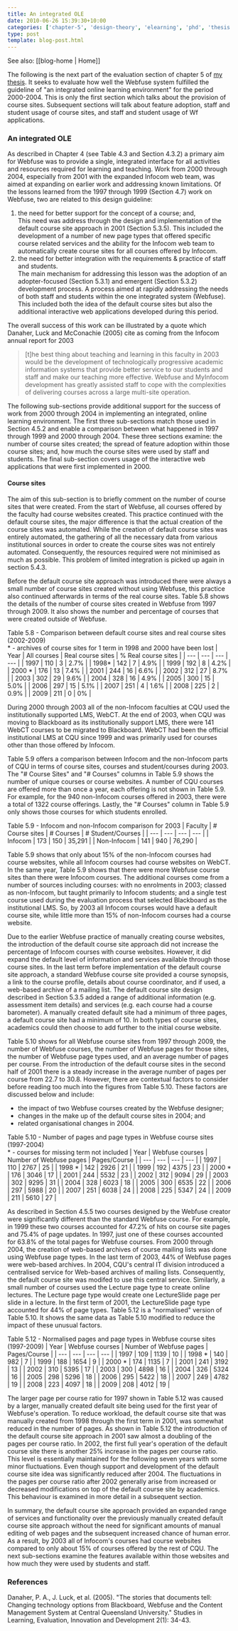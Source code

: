 ```yaml
---
title: An integrated OLE
date: 2010-06-26 15:39:30+10:00
categories: ['chapter-5', 'design-theory', 'elearning', 'phd', 'thesis', 'webfuse']
type: post
template: blog-post.html
---
```


See also: [[blog-home | Home]]

The following is the next part of the evaluation section of chapter 5 of [my thesis](/blog2/research/phd-thesis/). It seeks to evaluate how well the Webfuse system fulfilled the guideline of "an integrated online learning environment" for the period 2000-2004. This is only the first section which talks about the provision of course sites. Subsequent sections will talk about feature adoption, staff and student usage of course sites, and staff and student usage of Wf applications.

### An integrated OLE

As described in Chapter 4 (see Table 4.3 and Section 4.3.2) a primary aim for Webfuse was to provide a single, integrated interface for all activities and resources required for learning and teaching. Work from 2000 through 2004, especially from 2001 with the expanded Infocom web team, was aimed at expanding on earlier work and addressing known limitations. Of the lessons learned from the 1997 through 1999 (Section 4.7) work on Webfuse, two are related to this design guideline:

1. the need for better support for the concept of a course; and,  
    This need was address through the design and implementation of the default course site approach in 2001 (Section 5.3.5). This included the development of a number of new page types that offered specific course related services and the ability for the Infocom web team to automatically create course sites for all courses offered by Infocom.
2. the need for better integration with the requirements & practice of staff and students.  
    The main mechanism for addressing this lesson was the adoption of an adopter-focused (Section 5.3.1) and emergent (Section 5.3.2) development process. A process aimed at rapidly addressing the needs of both staff and students within the one integrated system (Webfuse). This included both the idea of the default course sites but also the additional interactive web applications developed during this period.

The overall success of this work can be illustrated by a quote which Danaher, Luck and McConachie (2005) cite as coming from the Infocom annual report for 2003

> \[t\]he best thing about teaching and learning in this faculty in 2003 would be the development of technologically progressive academic information systems that provide better service to our students and staff and make our teaching more effective. Webfuse and MyInfocom development has greatly assisted staff to cope with the complexities of delivering courses across a large multi-site operation.

The following sub-sections provide additional support for the success of work from 2000 through 2004 in implementing an integrated, online learning environment. The first three sub-sections match those used in Section 4.5.2 and enable a comparison between what happened in 1997 through 1999 and 2000 through 2004. These three sections examine: the number of course sites created; the spread of feature adoption within those course sites; and, how much the course sites were used by staff and students. The final sub-section covers usage of the interactive web applications that were first implemented in 2000.

#### Course sites

The aim of this sub-section is to briefly comment on the number of course sites that were created. From the start of Webfuse, all courses offered by the faculty had course websites created. This practice continued with the default course sites, the major difference is that the actual creation of the course sites was automated. While the creation of default course sites was entirely automated, the gathering of all the necessary data from various institutional sources in order to create the course sites was not entirely automated. Consequently, the resources required were not minimised as much as possible. This problem of limited integration is picked up again in section 5.4.3.

Before the default course site approach was introduced there were always a small number of course sites created without using Webfuse, this practice also continued afterwards in terms of the real course sites. Table 5.8 shows the details of the number of course sites created in Webfuse from 1997 through 2009. It also shows the number and percentage of courses that were created outside of Webfuse.

Table 5.8 - Comparison between default course sites and real course sites (2002-2009)  
\* - archives of course sites for 1 term in 1998 and 2000 have been lost
| Year | All courses | Real course sites | % Real course sites |
| --- | --- | --- | --- |
| 1997 | 110 | 3 | 2.7% |
| 1998\* | 142 | 7 | 4.9% |
| 1999 | 192 | 8 | 4.2% |
| 2000 \* | 176 | 13 | 7.4% |
| 2001 | 244 | 16 | 6.6% |
| 2002 | 312 | 27 | 8.7% |
| 2003 | 302 | 29 | 9.6% |
| 2004 | 328 | 16 | 4.9% |
| 2005 | 300 | 15 | 5.0% |
| 2006 | 297 | 15 | 5.1% |
| 2007 | 251 | 4 | 1.6% |
| 2008 | 225 | 2 | 0.9% |
| 2009 | 211 | 0 | 0% |

During 2000 through 2003 all of the non-Infocom faculties at CQU used the institutionally supported LMS, WebCT. At the end of 2003, when CQU was moving to Blackboard as its institutionally support LMS, there were 141 WebCT courses to be migrated to Blackboard. WebCT had been the official institutional LMS at CQU since 1999 and was primarily used for courses other than those offered by Infocom.

Table 5.9 offers a comparison between Infocom and the non-Infocom parts of CQU in terms of course sites, courses and student/courses during 2003. The "# Course Sites" and "# Courses" columns in Table 5.9 shows the number of unique courses or course websites. A number of CQU courses are offered more than once a year, each offering is not shown in Table 5.9. For example, for the 940 non-Infocom courses offered in 2003, there were a total of 1322 course offerings. Lastly, the "# Courses" column in Table 5.9 only shows those courses for which students enrolled.

Table 5.9 - Infocom and non-Infocom comparison for 2003
| Faculty | \# Course sites | \# Courses | \# Student/Courses |
| --- | --- | --- | --- |
| Infocom | 173 | 150 | 35,291 |
| Non-Infocom | 141 | 940 | 76,290 |

Table 5.9 shows that only about 15% of the non-Infocom courses had course websites, while all Infocom courses had course websites on WebCT. In the same year, Table 5.9 shows that there were more Webfuse course sites than there were Infocom courses. The additional courses come from a number of sources including courses: with no enrolments in 2003; classed as non-Infocom, but taught primarily to Infocom students; and a single test course used during the evaluation process that selected Blackboard as the institutional LMS. So, by 2003 all Infocom courses would have a default course site, while little more than 15% of non-Infocom courses had a course website.

Due to the earlier Webfuse practice of manually creating course websites, the introduction of the default course site approach did not increase the percentage of Infocom courses with course websites. However, it did expand the default level of information and services available through those course sites. In the last term before implementation of the default course site approach, a standard Webfuse course site provided a course synopsis, a link to the course profile, details about course coordinator, and if used, a web-based archive of a mailing list. The default course site design described in Section 5.3.5 added a range of additional information (e.g. assessment item details) and services (e.g. each course had a course barometer). A manually created default site had a minimum of three pages, a default course site had a minimum of 10. In both types of course sites, academics could then choose to add further to the initial course website.

Table 5.10 shows for all Webfuse course sites from 1997 through 2009, the number of Webfuse courses, the number of Webfuse pages for those sites, the number of Webfuse page types used, and an average number of pages per course. From the introduction of the default course sites in the second half of 2001 there is a steady increase in the average number of pages per course from 22.7 to 30.8. However, there are contextual factors to consider before reading too much into the figures from Table 5.10. These factors are discussed below and include:

- the impact of two Webfuse courses created by the Webfuse designer;
- changes in the make up of the default course sites in 2004; and
- related organisational changes in 2004.

Table 5.10 - Number of pages and page types in Webfuse course sites (1997-2004)  
\* - courses for missing term not included
| Year | Webfuse courses | Number of Webfuse pages | Pages/Course |
| --- | --- | --- | --- |
| 1997 | 110 | 2767 | 25 |
| 1998 \* | 142 | 2926 | 21 |
| 1999 | 192 | 4375 | 23 |
| 2000 \* | 176 | 3046 | 17 |
| 2001 | 244 | 5532 | 23 |
| 2002 | 312 | 9094 | 29 |
| 2003 | 302 | 9295 | 31 |
| 2004 | 328 | 6023 | 18 |
| 2005 | 300 | 6535 | 22 |
| 2006 | 297 | 5988 | 20 |
| 2007 | 251 | 6038 | 24 |
| 2008 | 225 | 5347 | 24 |
| 2009 | 211 | 5610 | 27 |

As described in Section 4.5.5 two courses designed by the Webfuse creator were significantly different than the standard Webfuse course. For example, in 1999 these two courses accounted for 47.2% of hits on course site pages and 75.4% of page updates. In 1997, just one of these courses accounted for 63.8% of the total pages for Webfuse courses. From 2000 through 2004, the creation of web-based archives of course mailing lists was done using Webfuse page types. In the last term of 2003, 44% of Webfuse pages were web-based archives. In 2004, CQU's central IT division introduced a centralised service for Web-based archives of mailing lists. Consequently, the default course site was modifed to use this central service. Similarly, a small number of courses used the Lecture page type to create online lectures. The Lecture page type would create one LectureSlide page per slide in a lecture. In the first term of 2001, the LectureSlide page type accounted for 44% of page types. Table 5.12 is a "normalised" version of Table 5.10. It shows the same data as Table 5.10 modified to reduce the impact of these unusual factors.

Table 5.12 - Normalised pages and page types in Webfuse course sites (1997-2009)
| Year | Webfuse courses | Number of Webfuse pages | Pages/Course |
| --- | --- | --- | --- |
| 1997 | 109 | 1139 | 10 |
| 1998 \* | 140 | 982 | 7 |
| 1999 | 188 | 1654 | 9 |
| 2000 \* | 174 | 1135 | 7 |
| 2001 | 241 | 3192 | 13 |
| 2002 | 310 | 5395 | 17 |
| 2003 | 300 | 4898 | 16 |
| 2004 | 326 | 5324 | 16 |
| 2005 | 298 | 5296 | 18 |
| 2006 | 295 | 5422 | 18 |
| 2007 | 249 | 4782 | 19 |
| 2008 | 223 | 4097 | 18 |
| 2009 | 208 | 4012 | 19 |

The larger page per course ratio for 1997 shown in Table 5.12 was caused by a larger, manually created default site being used for the first year of Webfuse's operation. To reduce workload, the default course site that was manually created from 1998 through the first term in 2001, was somewhat reduced in the number of pages. As shown in Table 5.12 the introduction of the default course site approach in 2001 saw almost a doubling of the pages per course ratio. In 2002, the first full year's operation of the default course site there is another 25% increase in the pages per course ratio. This level is essentially maintained for the following seven years with some minor fluctuations. Even though support and development of the default course site idea was significantly reduced after 2004. The fluctuations in the pages per course ratio after 2002 generally arise from increased or decreased modifications on top of the default course site by academics. This behaviour is examined in more detail in a subsequent section.

In summary, the default course site approach provided an expanded range of services and functionality over the previously manually created default course site approach without the need for significant amounts of manual editing of web pages and the subsequent increased chance of human error. As a result, by 2003 all of Infocom's courses had course websites compared to only about 15% of courses offered by the rest of CQU. The next sub-sections examine the features available within those websites and how much they were used by students and staff.

### References

Danaher, P. A., J. Luck, et al. (2005). "The stories that documents tell: Changing technology options from Blackboard, Webfuse and the Content Management System at Central Queensland University." Studies in Learning, Evaluation, Innovation and Development 2(1): 34-43.